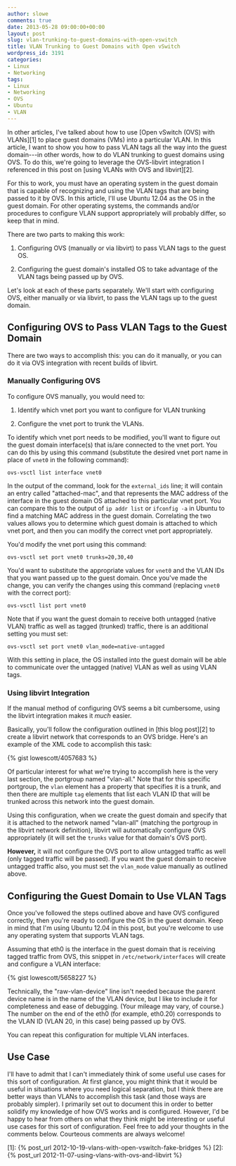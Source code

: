 ```yaml
---
author: slowe
comments: true
date: 2013-05-28 09:00:00+00:00
layout: post
slug: vlan-trunking-to-guest-domains-with-open-vswitch
title: VLAN Trunking to Guest Domains with Open vSwitch
wordpress_id: 3191
categories:
- Linux
- Networking
tags:
- Linux
- Networking
- OVS
- Ubuntu
- VLAN
---
```


In other articles, I've talked about how to use [Open vSwitch (OVS) with VLANs][1] to place guest domains (VMs) into a particular VLAN. In this article, I want to show you how to pass VLAN tags all the way into the guest domain---in other words, how to do VLAN trunking to guest domains using OVS. To do this, we're going to leverage the OVS-libvirt integration I referenced in this post on [using VLANs with OVS and libvirt][2].

For this to work, you must have an operating system in the guest domain that is capable of recognizing and using the VLAN tags that are being passed to it by OVS. In this article, I'll use Ubuntu 12.04 as the OS in the guest domain. For other operating systems, the commands and/or procedures to configure VLAN support appropriately will probably differ, so keep that in mind.

There are two parts to making this work:

1. Configuring OVS (manually or via libvirt) to pass VLAN tags to the guest OS.

2. Configuring the guest domain's installed OS to take advantage of the VLAN tags being passed up by OVS.

Let's look at each of these parts separately. We'll start with configuring OVS, either manually or via libvirt, to pass the VLAN tags up to the guest domain.

## Configuring OVS to Pass VLAN Tags to the Guest Domain

There are two ways to accomplish this: you can do it manually, or you can do it via OVS integration with recent builds of libvirt.

### Manually Configuring OVS

To configure OVS manually, you would need to:

1. Identify which vnet port you want to configure for VLAN trunking

2. Configure the vnet port to trunk the VLANs.

To identify which vnet port needs to be modified, you'll want to figure out the guest domain interface(s) that is/are connected to the vnet port. You can do this by using this command (substitute the desired vnet port name in place of `vnet0` in the following command):

    ovs-vsctl list interface vnet0

In the output of the command, look for the `external_ids` line; it will contain an entry called "attached-mac", and that represents the MAC address of the interface in the guest domain OS attached to this particular vnet port. You can compare this to the output of `ip addr list` or `ifconfig -a` in Ubuntu to find a matching MAC address in the guest domain. Correlating the two values allows you to determine which guest domain is attached to which vnet port, and then you can modify the correct vnet port appropriately.

You'd modify the vnet port using this command:

    ovs-vsctl set port vnet0 trunks=20,30,40

You'd want to substitute the appropriate values for `vnet0` and the VLAN IDs that you want passed up to the guest domain. Once you've made the change, you can verify the changes using this command (replacing `vnet0` with the correct port):

    ovs-vsctl list port vnet0

Note that if you want the guest domain to receive both untagged (native VLAN) traffic as well as tagged (trunked) traffic, there is an additional setting you must set:

    ovs-vsctl set port vnet0 vlan_mode=native-untagged

With this setting in place, the OS installed into the guest domain will be able to communicate over the untagged (native) VLAN as well as using VLAN tags.

### Using libvirt Integration

If the manual method of configuring OVS seems a bit cumbersome, using the libvirt integration makes it _much_ easier.

Basically, you'll follow the configuration outlined in [this blog post][2] to create a libvirt network that corresponds to an OVS bridge. Here's an example of the XML code to accomplish this task:

{% gist lowescott/4057683 %}

Of particular interest for what we're trying to accomplish here is the very last section, the portgroup named "vlan-all." Note that for this specific portgroup, the `vlan` element has a property that specifies it is a trunk, and then there are multiple `tag` elements that list each VLAN ID that will be trunked across this network into the guest domain.

Using this configuration, when we create the guest domain and specify that it is attached to the network named "vlan-all" (matching the portgroup in the libvirt network definition), libvirt will automatically configure OVS appropriately (it will set the `trunks` value for that domain's OVS port).

**However,** it will not configure the OVS port to allow untagged traffic as well (only tagged traffic will be passed). If you want the guest domain to receive untagged traffic also, you must set the `vlan_mode` value manually as outlined above.

## Configuring the Guest Domain to Use VLAN Tags

Once you've followed the steps outlined above and have OVS configured correctly, then you're ready to configure the OS in the guest domain. Keep in mind that I'm using Ubuntu 12.04 in this post, but you're welcome to use any operating system that supports VLAN tags.

Assuming that eth0 is the interface in the guest domain that is receiving tagged traffic from OVS, this snippet in `/etc/network/interfaces` will create and configure a VLAN interface:

{% gist lowescott/5658227 %}

Technically, the "raw-vlan-device" line isn't needed because the parent device name is in the name of the VLAN device, but I like to include it for completeness and ease of debugging. (Your mileage may vary, of course.) The number on the end of the eth0 (for example, eth0.20) corresponds to the VLAN ID (VLAN 20, in this case) being passed up by OVS.

You can repeat this configuration for multiple VLAN interfaces.

## Use Case

I'll have to admit that I can't immediately think of some useful use cases for this sort of configuration. At first glance, you might think that it would be useful in situations where you need logical separation, but I think there are better ways than VLANs to accomplish this task (and those ways are probably simpler). I primarily set out to document this in order to better solidify my knowledge of how OVS works and is configured. However, I'd be happy to hear from others on what they think might be interesting or useful use cases for this sort of configuration. Feel free to add your thoughts in the comments below. Courteous comments are always welcome!

[1]: {% post_url 2012-10-19-vlans-with-open-vswitch-fake-bridges %}
[2]: {% post_url 2012-11-07-using-vlans-with-ovs-and-libvirt %}
